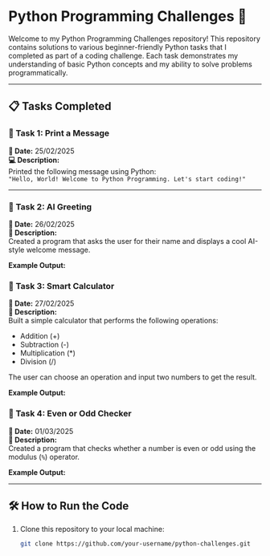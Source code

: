 # Python Programming Challenges 🚀

Welcome to my Python Programming Challenges repository! This repository contains solutions to various beginner-friendly Python tasks that I completed as part of a coding challenge. Each task demonstrates my understanding of basic Python concepts and my ability to solve problems programmatically.

---

## 📋 Tasks Completed

### 🔹 Task 1: Print a Message
**📆 Date:** 25/02/2025  
**💻 Description:**  
Printed the following message using Python:  
`"Hello, World! Welcome to Python Programming. Let's start coding!"`


---

### 🔹 Task 2: AI Greeting
**📆 Date:** 26/02/2025  
**🤖 Description:**  
Created a program that asks the user for their name and displays a cool AI-style welcome message.  

**Example Output:**  

### 🔹 Task 3: Smart Calculator
**📆 Date:** 27/02/2025  
**🧮 Description:**  
Built a simple calculator that performs the following operations:  
- Addition (+)  
- Subtraction (-)  
- Multiplication (*)  
- Division (/)  

The user can choose an operation and input two numbers to get the result.  

**Example Output:**  

### 🔹 Task 4: Even or Odd Checker
**📆 Date:** 01/03/2025  
**🎯 Description:**  
Created a program that checks whether a number is even or odd using the modulus (`%`) operator.  

**Example Output:**  



---

## 🛠️ How to Run the Code

1. Clone this repository to your local machine:  
   ```bash
   git clone https://github.com/your-username/python-challenges.git
